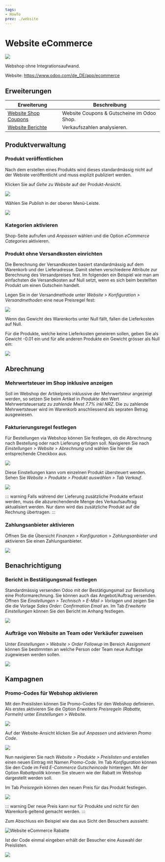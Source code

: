 ```yaml
---
tags:
- HowTo
prev: ./website
---
```

# Website eCommerce
![](assets/icons_odoo_website_sale.png)

Webshop ohne Integrationsaufwand.

Website: <https://www.odoo.com/de_DE/app/ecommerce>

## Erweiterungen

| Erweiterung                                         | Beschreibung                               |
| --------------------------------------------------- | ------------------------------------------ |
| [Website Shop Coupons](Website%20Shop%20Coupons.md) | Website Coupons & Gutscheine im Odoo Shop. |
| [Website Berichte](Website%20Berichte.md)           | Verkaufszahlen analysieren.                |

## Produktverwaltung

### Produkt veröffentlichen

Nach dem erstellen eines Produkts wird dieses standardmässig nicht auf der Webiste veröffentlicht und muss explizit publiziert werden.

Klicken Sie auf *Gehe zu Website* auf der Produkt-Ansicht.

![](assets/Website%20Gehe%20zu%20Website.png)

Wählen Sie *Publish*  in der oberen Menü-Leiste.

![](assets/Website%20Publish%20toggle.png)

### Kategorien aktivieren

Shop-Seite aufrufen und *Anpassen* wählen und die Option *eCommerce Categories* aktivieren.

### Produkt ohne Versandkosten einrichten

Die Berechnung der Versandkosten basiert standardmässig auf dem Warenkorb und der Lieferadresse. Damit stehen verschiedene Attribute zur Berechnung des Versandpreises fest. Im folgenden ein Beispiel wie man am einfachsten die Versandkosten auf Null setzt, wenn es sich beim bestellten Produkt um einen Gutschein handelt.

Legen Sie in der Versandmethode unter *Website > Konfiguration > Versandmethoden* eine neue Preisregel fest:

![](assets/Website%20eCommerce%20Preisregel%20Gewicht.png)

Wenn das Gewicht des Warenkorbs unter Null fällt, fallen die Lieferkosten auf Null.

Für die Produkte, welche keine Lieferkosten geneieren sollen, geben Sie als Gewicht -0.01 ein und für alle anderen Produkte ein Gewicht grösser als Null ein:

![](assets/Website%20eCommerce%20Gutschein%20Gewicht.png)

## Abrechnung

### Mehrwertsteuer im Shop inklusive anzeigen

Soll im Webshop der Artikelpreis inklussive der Mehrwertsteur angezeigt werden, so setzen Sie beim Artikel in *Produkte* den Wert Mehrwertsteuersatz *zu zahlende Mwst 7.7% inkl NRZ*. Die zu zahlende Mehrwertsteuer wird im Warenkorb anschliessend als sepraten Betrag ausgewiesen.

### Fakturierungsregel festlegen

Für Bestellungen via Webshop können Sie festlegen, ob die Abrechnung nach Bestellung oder nach Lieferung erfolgen soll. Navigieren Sie nach *Einstellungen > Website > Abrechnung* und wählen Sie hier die entsprechende Checkbox aus.

![](assets/eCommerce%20Fakturierungsregel.png)

Diese Einstellungen kann vom einzelnen Produkt übersteuert werden. Sehen Sie *Website > Produkte > Produkt auswählen > Tab Verkauf*.

![](assets/eCommerce%20Fakturierungsregel%20auf%20Produkt.png)

::: warning
Falls während der Lieferung zusätzliche Produkte erfasst werden, muss die abzurechendende Menge des Verkaufsauftrag aktualisiert werden. Nur dann wird das zusätzliche Produkt auf die Rechnung übertragen.
:::

### Zahlungsanbieter aktivieren

Öffnen Sie die Übersicht *Finanzen > Konfiguration > Zahlungsanbieter* und aktivieren Sie einen Zahlungsanbieter.

![](assets/eCommerce%20Zahlungsanbieter.png)

## Benachrichtigung

### Bericht in Bestätigungsmail festlegen

Standardmässig versenden Odoo mit der Bestätigungsmail zur Bestellung eine Proformarechnung. Sie können auch das Angebot/Auftrag versenden. Öffnen Sie *Einstellungen > Technisch > E-Mail > Vorlagen* und zeigen Sie die die Vorlage *Sales Order: Confirmation Email* an. Im Tab *Erweiterte Einstellungen* können Sie den Bericht im Anhang festlegen.

![](assets/eCommerce%20Anhang%20Bestätigung.png)

### Aufträge von Website an Team oder Verkäufer zuweisen

Unter *Einstellungen > Website > Order Followup* im Bereich *Assignment* können Sie bestimmten an welche Person oder Team neue Aufträge zugewiesen werden sollen.

![](assets/Website%20eCommerce%20Zuweisung.png)

## Kampagnen

### Promo-Codes für Webshop aktivieren

Mit den Preislisten können Sie Promo-Codes für den Webshop definieren. Als erstes aktivieren Sie die Option *Erweiterte Preisregeln (Rabatte, Formeln)* unter *Einstellungen > Website*.

![](assets/Website%20eCommerce%20Preislisten.png)

Auf der Website-Ansicht klicken Sie auf *Anpassen* und aktivieren *Promo Code*.

![](assets/Website%20eCommerce%20Promo%20Code.png)

Nun navigieren Sie nach *Website > Produkte > Preislisten* und erstellen einen neuen Eintrag mit Namen *Promo-Code*. Im Tab *Konfiguration* können Sie den Code im Feld *E-Commerce Gutscheincode* hinteregen. Mit der Option *Rabattpolitk* können Sie steuern wie der Rabatt im Webshop dargestellt werden soll. 

Im Tab *Preisregeln* können den neuen Preis für das Produkt festlegen.

![](assets/Website%20eCommerce%20Rabatt.png)

::: warning
Der neue Preis kann nur für Produkte und nicht für den Warenkorb geltend gemacht werden.
:::

Zum Abschluss ein Beispiel wie das aus Sicht den Besuchers aussieht:

![Website eCommerce Rabatte](assets/Website%20eCommerce%20Rabatte.gif)

Ist der Code einmal eingeben erhält der Besucher eine Auswahl der Preislisten.

![](assets/Website%20eCommerce%20Auswahl%20Preislisten.png)
